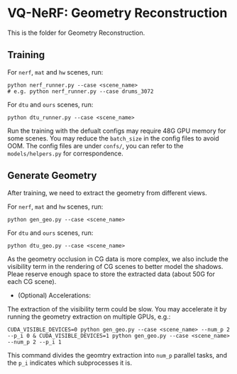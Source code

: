 # VQ-NeRF: Geometry Reconstruction

This is the folder for Geometry Reconstruction.


## Training

For `nerf`, `mat` and `hw` scenes, run:

```shell
python nerf_runner.py --case <scene_name>
# e.g. python nerf_runner.py --case drums_3072
```

For `dtu` and `ours` scenes, run:

```shell
python dtu_runner.py --case <scene_name>
```

Run the training with the defualt configs may require 48G GPU memory for some scenes. You may reduce the `batch_size` in the config files to avoid OOM. The config files are under `confs/`, you can refer to the `models/helpers.py` for correspondence.

## Generate Geometry

After training, we need to extract the geometry from different views.

For `nerf`, `mat` and `hw` scenes, run:

```shell
python gen_geo.py --case <scene_name>
```

For `dtu` and `ours` scenes, run:

```shell
python dtu_geo.py --case <scene_name>
```

As the geometry occlusion in CG data is more complex, we also include the visibility term in the rendering of CG scenes to better model the shadows. Pleae reserve enough space to store the extracted data (about 50G for each CG scene).

- (Optional) Accelerations:

The extraction of the visibility term could be slow. You may accelerate it by running the geometry extraction on multiple GPUs, e.g.:

```shell
CUDA_VISIBLE_DEVICES=0 python gen_geo.py --case <scene_name> --num_p 2 --p_i 0 & CUDA_VISIBLE_DEVICES=1 python gen_geo.py --case <scene_name> --num_p 2 --p_i 1
```
This command divides the geomtry extraction into `num_p` parallel tasks, and the `p_i` indicates which subprocesses it is.

